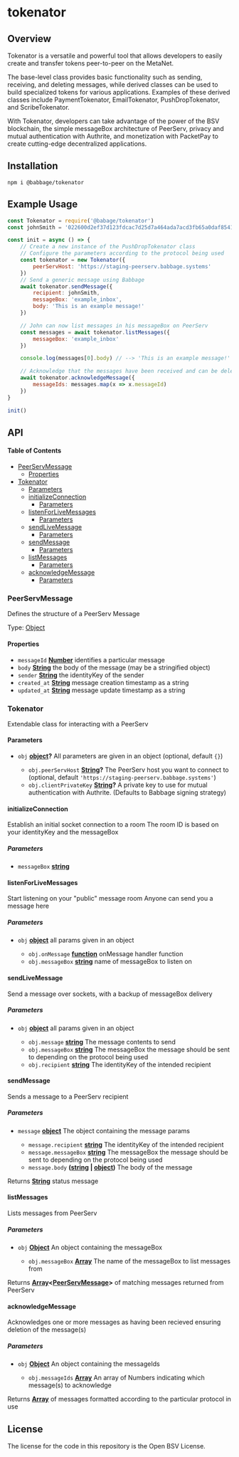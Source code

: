 # tokenator

## Overview

Tokenator is a versatile and powerful tool that allows developers to easily create and transfer tokens peer-to-peer on the MetaNet.

The base-level class provides basic functionality such as sending, receiving, and deleting messages, while derived classes can be used to build specialized tokens for various applications. Examples of these derived classes include PaymentTokenator, EmailTokenator, PushDropTokenator, and ScribeTokenator.

With Tokenator, developers can take advantage of the power of the BSV blockchain, the simple messageBox architecture of PeerServ, privacy and mutual authentication with Authrite, and monetization with PacketPay to create cutting-edge decentralized applications.

## Installation

    npm i @babbage/tokenator

## Example Usage

```js
const Tokenator = require('@babage/tokenator')
const johnSmith = '022600d2ef37d123fdcac7d25d7a464ada7acd3fb65a0daf85412140ee20884311'

const init = async () => {
    // Create a new instance of the PushDropTokenator class
    // Configure the parameters according to the protocol being used
    const tokenator = new Tokenator({
        peerServHost: 'https://staging-peerserv.babbage.systems'
    })
    // Send a generic message using Babbage
    await tokenator.sendMessage({
        recipient: johnSmith,
        messageBox: 'example_inbox',
        body: 'This is an example message!'
    })

    // John can now list messages in his messageBox on PeerServ
    const messages = await tokenator.listMessages({
        messageBox: 'example_inbox'
    })

    console.log(messages[0].body) // --> 'This is an example message!'

    // Acknowledge that the messages have been received and can be deleted.
    await tokenator.acknowledgeMessage({
        messageIds: messages.map(x => x.messageId)
    })
}

init()
```

## API

<!-- Generated by documentation.js. Update this documentation by updating the source code. -->

#### Table of Contents

*   [PeerServMessage](#peerservmessage)
    *   [Properties](#properties)
*   [Tokenator](#tokenator)
    *   [Parameters](#parameters)
    *   [initializeConnection](#initializeconnection)
        *   [Parameters](#parameters-1)
    *   [listenForLiveMessages](#listenforlivemessages)
        *   [Parameters](#parameters-2)
    *   [sendLiveMessage](#sendlivemessage)
        *   [Parameters](#parameters-3)
    *   [sendMessage](#sendmessage)
        *   [Parameters](#parameters-4)
    *   [listMessages](#listmessages)
        *   [Parameters](#parameters-5)
    *   [acknowledgeMessage](#acknowledgemessage)
        *   [Parameters](#parameters-6)

### PeerServMessage

Defines the structure of a PeerServ Message

Type: [Object](https://developer.mozilla.org/docs/Web/JavaScript/Reference/Global_Objects/Object)

#### Properties

*   `messageId` **[Number](https://developer.mozilla.org/docs/Web/JavaScript/Reference/Global_Objects/Number)** identifies a particular message
*   `body` **[String](https://developer.mozilla.org/docs/Web/JavaScript/Reference/Global_Objects/String)** the body of the message (may be a stringified object)
*   `sender` **[String](https://developer.mozilla.org/docs/Web/JavaScript/Reference/Global_Objects/String)** the identityKey of the sender
*   `created_at` **[String](https://developer.mozilla.org/docs/Web/JavaScript/Reference/Global_Objects/String)** message creation timestamp as a string
*   `updated_at` **[String](https://developer.mozilla.org/docs/Web/JavaScript/Reference/Global_Objects/String)** message update timestamp as a string

### Tokenator

Extendable class for interacting with a PeerServ

#### Parameters

*   `obj` **[object](https://developer.mozilla.org/docs/Web/JavaScript/Reference/Global_Objects/Object)?** All parameters are given in an object (optional, default `{}`)

    *   `obj.peerServHost` **[String](https://developer.mozilla.org/docs/Web/JavaScript/Reference/Global_Objects/String)?** The PeerServ host you want to connect to (optional, default `'https://staging-peerserv.babbage.systems'`)
    *   `obj.clientPrivateKey` **[String](https://developer.mozilla.org/docs/Web/JavaScript/Reference/Global_Objects/String)?** A private key to use for mutual authentication with Authrite. (Defaults to Babbage signing strategy)

#### initializeConnection

Establish an initial socket connection to a room
The room ID is based on your identityKey and the messageBox

##### Parameters

*   `messageBox` **[string](https://developer.mozilla.org/docs/Web/JavaScript/Reference/Global_Objects/String)** 

#### listenForLiveMessages

Start listening on your "public" message room
Anyone can send you a message here

##### Parameters

*   `obj` **[object](https://developer.mozilla.org/docs/Web/JavaScript/Reference/Global_Objects/Object)** all params given in an object

    *   `obj.onMessage` **[function](https://developer.mozilla.org/docs/Web/JavaScript/Reference/Statements/function)** onMessage handler function
    *   `obj.messageBox` **[string](https://developer.mozilla.org/docs/Web/JavaScript/Reference/Global_Objects/String)** name of messageBox to listen on

#### sendLiveMessage

Send a message over sockets, with a backup of messageBox delivery

##### Parameters

*   `obj` **[object](https://developer.mozilla.org/docs/Web/JavaScript/Reference/Global_Objects/Object)** all params given in an object

    *   `obj.message` **[string](https://developer.mozilla.org/docs/Web/JavaScript/Reference/Global_Objects/String)** The message contents to send
    *   `obj.messageBox` **[string](https://developer.mozilla.org/docs/Web/JavaScript/Reference/Global_Objects/String)** The messageBox the message should be sent to depending on the protocol being used
    *   `obj.recipient` **[string](https://developer.mozilla.org/docs/Web/JavaScript/Reference/Global_Objects/String)** The identityKey of the intended recipient

#### sendMessage

Sends a message to a PeerServ recipient

##### Parameters

*   `message` **[object](https://developer.mozilla.org/docs/Web/JavaScript/Reference/Global_Objects/Object)** The object containing the message params

    *   `message.recipient` **[string](https://developer.mozilla.org/docs/Web/JavaScript/Reference/Global_Objects/String)** The identityKey of the intended recipient
    *   `message.messageBox` **[string](https://developer.mozilla.org/docs/Web/JavaScript/Reference/Global_Objects/String)** The messageBox the message should be sent to depending on the protocol being used
    *   `message.body` **([string](https://developer.mozilla.org/docs/Web/JavaScript/Reference/Global_Objects/String) | [object](https://developer.mozilla.org/docs/Web/JavaScript/Reference/Global_Objects/Object))** The body of the message

Returns **[String](https://developer.mozilla.org/docs/Web/JavaScript/Reference/Global_Objects/String)** status message

#### listMessages

Lists messages from PeerServ

##### Parameters

*   `obj` **[Object](https://developer.mozilla.org/docs/Web/JavaScript/Reference/Global_Objects/Object)** An object containing the messageBox

    *   `obj.messageBox` **[Array](https://developer.mozilla.org/docs/Web/JavaScript/Reference/Global_Objects/Array)** The name of the messageBox to list messages from

Returns **[Array](https://developer.mozilla.org/docs/Web/JavaScript/Reference/Global_Objects/Array)<[PeerServMessage](#peerservmessage)>** of matching messages returned from PeerServ

#### acknowledgeMessage

Acknowledges one or more messages as having been recieved ensuring deletion of the message(s)

##### Parameters

*   `obj` **[Object](https://developer.mozilla.org/docs/Web/JavaScript/Reference/Global_Objects/Object)** An object containing the messageIds

    *   `obj.messageIds` **[Array](https://developer.mozilla.org/docs/Web/JavaScript/Reference/Global_Objects/Array)** An array of Numbers indicating which message(s) to acknowledge

Returns **[Array](https://developer.mozilla.org/docs/Web/JavaScript/Reference/Global_Objects/Array)** of messages formatted according to the particular protocol in use

## License

The license for the code in this repository is the Open BSV License.
